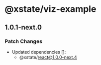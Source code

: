 # @xstate/viz-example

## 1.0.1-next.0

### Patch Changes

- Updated dependencies []:
  - @xstate/react@1.0.0-next.4

